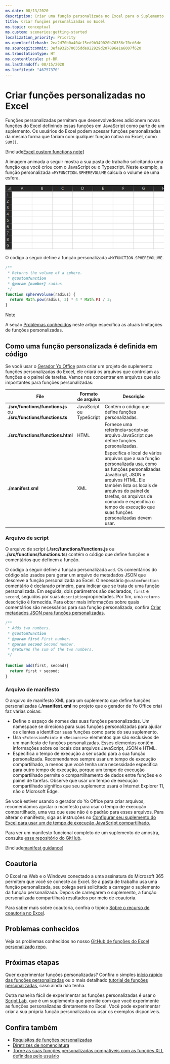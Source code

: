 ```yaml
---
ms.date: 08/13/2020
description: Criar uma função personalizada no Excel para o Suplemento do Office.
title: Criar funções personalizadas no Excel
ms.topic: conceptual
ms.custom: scenarios:getting-started
localization_priority: Priority
ms.openlocfilehash: 2ea2d70b0a404c15ed9b349020b76356c70cd6de
ms.sourcegitcommit: 3efa932b70035dde922929d207896e1a6007f620
ms.translationtype: HT
ms.contentlocale: pt-BR
ms.lasthandoff: 08/15/2020
ms.locfileid: "46757370"
---
```

# <a name="create-custom-functions-in-excel"></a>Criar funções personalizadas no Excel

Funções personalizadas permitem que desenvolvedores adicionem novas funções do Excel definindo essas funções em JavaScript como parte de um suplemento. Os usuários do Excel podem acessar funções personalizadas da mesma forma que fariam com qualquer função nativa no Excel, como `SUM()`.

[!include[Excel custom functions note](../includes/excel-custom-functions-note.md)]

A imagem animada a seguir mostra a sua pasta de trabalho solicitando uma função que você criou com o JavaScript ou o Typescript. Neste exemplo, a função personalizada `=MYFUNCTION.SPHEREVOLUME` calcula o volume de uma esfera.

<img alt="animated image showing an end user inserting the MYFUNCTION.SPHEREVOLUME custom function into a cell of an Excel worksheet" src="../images/SphereVolumeNew.gif" />

O código a seguir define a função personalizada `=MYFUNCTION.SPHEREVOLUME`.

```js
/**
 * Returns the volume of a sphere.
 * @customfunction
 * @param {number} radius
 */
function sphereVolume(radius) {
  return Math.pow(radius, 3) * 4 * Math.PI / 3;
}
```

> [!NOTE]
> A seção [Problemas conhecidos](#known-issues) neste artigo especifica as atuais limitações de funções personalizadas.

## <a name="how-a-custom-function-is-defined-in-code"></a>Como uma função personalizada é definida em código

Se você usar o [Gerador Yo Office](https://github.com/OfficeDev/generator-office) para criar um projeto de suplemento funções personalizadas do Excel, ele criará os arquivos que controlam as funções e o painel de tarefas. Vamos nos concentrar em arquivos que são importantes para funções personalizadas:

| File | Formato de arquivo | Descrição |
|------|-------------|-------------|
| **./src/functions/functions.js**<br/>ou<br/>**./src/functions/functions.ts** | JavaScript<br/>ou<br/>TypeScript | Contém o código que define funções personalizadas. |
| **./src/functions/functions.html** | HTML | Fornece uma referência&lt;script&gt;ao arquivo JavaScript que define funções personalizadas. |
| **./manifest.xml** | XML | Especifica o local de vários arquivos que a sua função personalizada usa, como as funções personalizadas JavaScript, JSON e arquivos HTML. Ele também lista os locais de arquivos do painel de tarefas, os arquivos de comando e especifica o tempo de execução que suas funções personalizadas devem usar. |

### <a name="script-file"></a>Arquivo de script

O arquivo de script (**./src/functions/functions.js** ou **./src/functions/functions.ts**) contém o código que define funções e comentários que definem a função.

O código a seguir define a função personalizada `add`. Os comentários do código são usados para gerar um arquivo de metadados JSON que descreve a função personalizada ao Excel. O necessário `@customfunction` comentário é declarado primeiro, para indicar que se trata de uma função personalizada. Em seguida, dois parâmetros são declarados, `first` e `second`, seguidos por suas `description`propriedades. Por fim, uma `returns` descrição é fornecida. Para obter mais informações sobre quais comentários são necessários para sua função personalizada, confira [Criar metadados JSON para funções personalizadas](custom-functions-json-autogeneration.md).

```js
/**
 * Adds two numbers.
 * @customfunction 
 * @param first First number.
 * @param second Second number.
 * @returns The sum of the two numbers.
 */

function add(first, second){
  return first + second;
}
```

### <a name="manifest-file"></a>Arquivo de manifesto

O arquivo de manifesto XML para um suplemento que define funções personalizadas (**./manifest.xml** no projeto que o gerador de Yo Office cria) faz várias coisas:

- Define o espaço de nomes das suas funções personalizadas. Um namespace se direciona para suas funções personalizadas para ajudar os clientes a identificar suas funções como parte do seu suplemento.
- Usa `<ExtensionPoint>` e `<Resources>` elementos que são exclusivos de um manifesto de funções personalizadas. Esses elementos contêm informações sobre os locais dos arquivos JavaScript, JSON e HTML.
- Especifica o tempo de execução a ser usado para a sua função personalizada. Recomendamos sempre usar um tempo de execução compartilhado, a menos que você tenha uma necessidade específica para outro tempo de execução, porque um tempo de execução compartilhado permite o compartilhamento de dados entre funções e o painel de tarefas. Observe que usar um tempo de execução compartilhado significa que seu suplemento usará o Internet Explorer 11, não o Microsoft Edge.

Se você estiver usando o gerador do Yo Office para criar arquivos, recomendamos ajustar o manifesto para usar o tempo de execução compartilhado, uma vez que esse não é o padrão para esses arquivos. Para alterar o manifesto, siga as instruções no [Configurar seu suplemento do Excel para usar um de tempo de execução JavaScript compartilhado.](./configure-your-add-in-to-use-a-shared-runtime.md)

Para ver um manifesto funcional completo de um suplemento de amostra, consulte [esse repositório do GitHub](https://github.com/OfficeDev/PnP-OfficeAddins/blob/master/Samples/excel-shared-runtime-global-state/manifest.xml).

[!include[manifest guidance](../includes/manifest-guidance.md)]

## <a name="coauthoring"></a>Coautoria

O Excel na Web e o Windows conectado a uma assinatura do Microsoft 365 permitem que você se conecte ao Excel. Se a pasta de trabalho usa uma função personalizada, seu colega será solicitado a carregar o suplemento da função personalizada. Depois de carregarem o suplemento, a função personalizada compartilhará resultados por meio de coautoria.

Para saber mais sobre coautoria, confira o tópico [Sobre o recurso de coautoria no Excel](/office/vba/excel/concepts/about-coauthoring-in-excel).

## <a name="known-issues"></a>Problemas conhecidos

Veja os problemas conhecidos no nosso [GitHub de funções do Excel personalizado repo](https://github.com/OfficeDev/Excel-Custom-Functions/issues).

## <a name="next-steps"></a>Próximas etapas

Quer experimentar funções personalizadas? Confira o simples [início rápido das funções personalizadas](../quickstarts/excel-custom-functions-quickstart.md) ou o mais detalhado [tutorial de funções personalizadas](../tutorials/excel-tutorial-create-custom-functions.md), caso ainda não tenha.

Outra maneira fácil de experimentar as funções personalizadas é usar o [Script Lab](https://appsource.microsoft.com/product/office/WA104380862?src=office&corrid=1ada79ac-6392-438d-bb16-fce6994a2a7e&omexanonuid=f7b03101-ec22-4270-a274-bcf16c762039&referralurl=https%3a%2f%2fgithub.com%2fofficedev%2fscript-lab), que é um suplemento que permite com que você experimente as funções personalizadas diretamente no Excel. Você pode experimentar criar a sua própria função personalizada ou usar os exemplos disponíveis.

## <a name="see-also"></a>Confira também 
* [Requisitos de funções personalizadas](custom-functions-requirement-sets.md)
* [Diretrizes de nomenclatura](custom-functions-naming.md)
* [Torne as suas funções personalizadas compatíveis com as funções XLL definidas pelo usuário](make-custom-functions-compatible-with-xll-udf.md)
